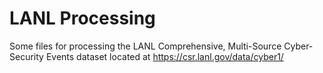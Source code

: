 # LANL Processing 
Some files for processing the LANL Comprehensive, Multi-Source Cyber-Security Events dataset located at https://csr.lanl.gov/data/cyber1/